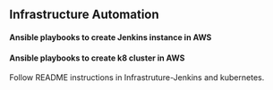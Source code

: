 ## Infrastructure Automation 

#### Ansible playbooks to create Jenkins instance in AWS 

#### Ansible playbooks to create k8 cluster in AWS

Follow README instructions in Infrastruture-Jenkins and kubernetes.